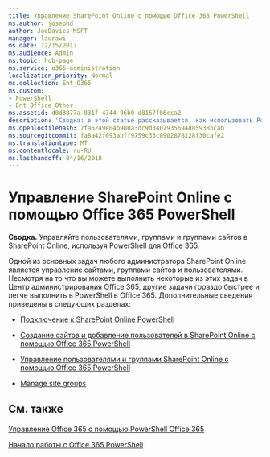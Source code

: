 ```yaml
---
title: Управление SharePoint Online с помощью Office 365 PowerShell
ms.author: josephd
author: JoeDavies-MSFT
manager: laurawi
ms.date: 12/15/2017
ms.audience: Admin
ms.topic: hub-page
ms.service: o365-administration
localization_priority: Normal
ms.collection: Ent_O365
ms.custom:
- PowerShell
- Ent_Office_Other
ms.assetid: d0d3877a-831f-4744-96b0-d8167f06cca2
description: 'Сводка: в этой статье рассказывается, как использовать PowerShell в Office 365 для управления пользователями, группами и группами сайтов в SharePoint Online.'
ms.openlocfilehash: 7fa6249e04b980a3dc9d3407935694d85938bcab
ms.sourcegitcommit: fa8a42f093abff9759c33c0902878128f30cafe2
ms.translationtype: MT
ms.contentlocale: ru-RU
ms.lasthandoff: 04/16/2018
---
```

# <a name="manage-sharepoint-online-with-office-365-powershell"></a>Управление SharePoint Online с помощью Office 365 PowerShell

 **Сводка.** Управляйте пользователями, группами и группами сайтов в SharePoint Online, используя PowerShell для Office 365.
  
Одной из основных задач любого администратора SharePoint Online является управление сайтами, группами сайтов и пользователями. Несмотря на то что вы можете выполнить некоторые из этих задач в Центр администрирования Office 365, другие задачи гораздо быстрее и легче выполнить в PowerShell в Office 365. Дополнительные сведения приведены в следующих разделах:

- [Подключение к SharePoint Online PowerShell](https://docs.microsoft.com/en-us/powershell/sharepoint/sharepoint-online/connect-sharepoint-online?view=sharepoint-ps)
  
- [Создание сайтов и добавление пользователей в SharePoint Online с помощью Office 365 PowerShell](http://technet.microsoft.com/library/c55d4ccf-ab36-481a-a285-c40234e11abd.aspx)
    
- [Управление пользователями и группами SharePoint Online с помощью Office 365 PowerShell](http://technet.microsoft.com/library/9680af2e-a965-4e62-92ee-da72105c7800.aspx)
    
- [Manage site groups](http://technet.microsoft.com/library/122f4099-c78d-4cce-bab0-4343b04596ae.aspx)
    
## <a name="see-also"></a>См. также

#### 

[Управление Office 365 с помощью PowerShell Office 365](manage-office-365-with-office-365-powershell.md)
  
[Начало работы с Office 365 PowerShell](getting-started-with-office-365-powershell.md)

